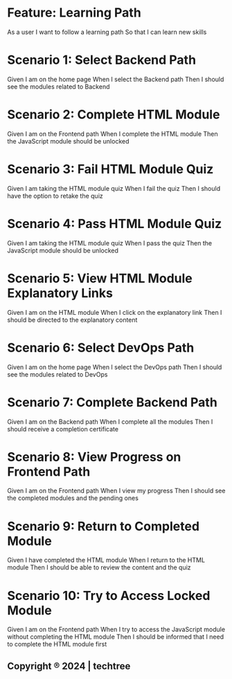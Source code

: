 # Feature: Learning Path
  As a user
  I want to follow a learning path
  So that I can learn new skills

# Scenario 1: Select Backend Path
  Given I am on the home page
  When I select the Backend path
  Then I should see the modules related to Backend

# Scenario 2: Complete HTML Module
  Given I am on the Frontend path
  When I complete the HTML module
  Then the JavaScript module should be unlocked

# Scenario 3: Fail HTML Module Quiz
  Given I am taking the HTML module quiz
  When I fail the quiz
  Then I should have the option to retake the quiz

# Scenario 4: Pass HTML Module Quiz
  Given I am taking the HTML module quiz
  When I pass the quiz
  Then the JavaScript module should be unlocked

# Scenario 5: View HTML Module Explanatory Links
  Given I am on the HTML module
  When I click on the explanatory link
  Then I should be directed to the explanatory content

# Scenario 6: Select DevOps Path
  Given I am on the home page
  When I select the DevOps path
  Then I should see the modules related to DevOps

# Scenario 7: Complete Backend Path
  Given I am on the Backend path
  When I complete all the modules
  Then I should receive a completion certificate

# Scenario 8: View Progress on Frontend Path
  Given I am on the Frontend path
  When I view my progress
  Then I should see the completed modules and the pending ones

# Scenario 9: Return to Completed Module
  Given I have completed the HTML module
  When I return to the HTML module
  Then I should be able to review the content and the quiz

# Scenario 10: Try to Access Locked Module
  Given I am on the Frontend path
  When I try to access the JavaScript module without completing the HTML module
  Then I should be informed that I need to complete the HTML module first

## Copyright ®️ 2024 | techtree

